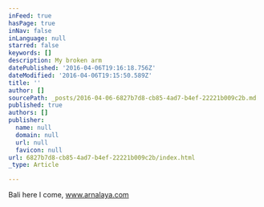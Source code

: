 ```yaml
---
inFeed: true
hasPage: true
inNav: false
inLanguage: null
starred: false
keywords: []
description: My broken arm
datePublished: '2016-04-06T19:16:18.756Z'
dateModified: '2016-04-06T19:15:50.589Z'
title: ''
author: []
sourcePath: _posts/2016-04-06-6827b7d8-cb85-4ad7-b4ef-22221b009c2b.md
published: true
authors: []
publisher:
  name: null
  domain: null
  url: null
  favicon: null
url: 6827b7d8-cb85-4ad7-b4ef-22221b009c2b/index.html
_type: Article

---
```

Bali here I come, www.arnalaya.com